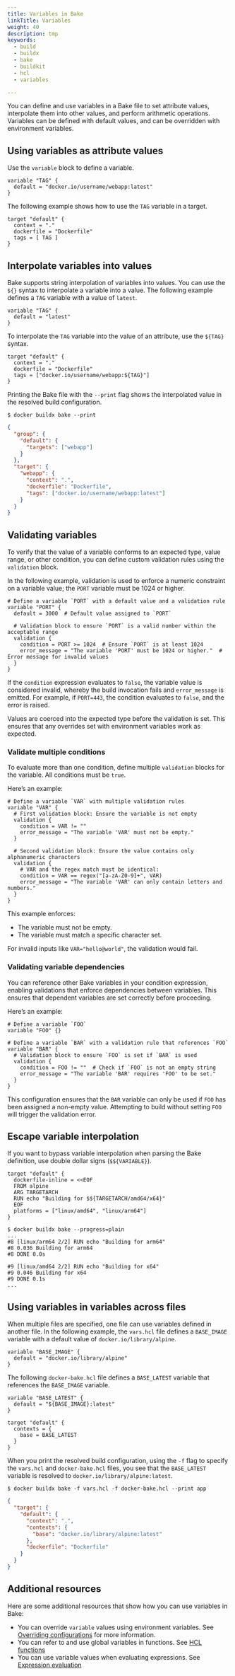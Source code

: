 ```yaml
---
title: Variables in Bake
linkTitle: Variables
weight: 40
description: tmp
keywords:
  - build
  - buildx
  - bake
  - buildkit
  - hcl
  - variables

---
```


You can define and use variables in a Bake file to set attribute values,
interpolate them into other values, and perform arithmetic operations.
Variables can be defined with default values, and can be overridden with
environment variables.

## Using variables as attribute values

Use the `variable` block to define a variable.

```hcl
variable "TAG" {
  default = "docker.io/username/webapp:latest"
}
```

The following example shows how to use the `TAG` variable in a target.

```hcl
target "default" {
  context = "."
  dockerfile = "Dockerfile"
  tags = [ TAG ]
}
```

## Interpolate variables into values

Bake supports string interpolation of variables into values. You can use the
`${}` syntax to interpolate a variable into a value. The following example
defines a `TAG` variable with a value of `latest`.

```hcl
variable "TAG" {
  default = "latest"
}
```

To interpolate the `TAG` variable into the value of an attribute, use the
`${TAG}` syntax.

```hcl
target "default" {
  context = "."
  dockerfile = "Dockerfile"
  tags = ["docker.io/username/webapp:${TAG}"]
}
```

Printing the Bake file with the `--print` flag shows the interpolated value in
the resolved build configuration.

```console
$ docker buildx bake --print
```

```json
{
  "group": {
    "default": {
      "targets": ["webapp"]
    }
  },
  "target": {
    "webapp": {
      "context": ".",
      "dockerfile": "Dockerfile",
      "tags": ["docker.io/username/webapp:latest"]
    }
  }
}
```

## Validating variables

To verify that the value of a variable conforms to an expected type, value
range, or other condition, you can define custom validation rules using the
`validation` block.

In the following example, validation is used to enforce a numeric constraint on
a variable value; the `PORT` variable must be 1024 or higher.

```hcl
# Define a variable `PORT` with a default value and a validation rule
variable "PORT" {
  default = 3000  # Default value assigned to `PORT`

  # Validation block to ensure `PORT` is a valid number within the acceptable range
  validation {
    condition = PORT >= 1024  # Ensure `PORT` is at least 1024
    error_message = "The variable 'PORT' must be 1024 or higher."  # Error message for invalid values
  }
}
```

If the `condition` expression evaluates to `false`, the variable value is
considered invalid, whereby the build invocation fails and `error_message` is
emitted. For example, if `PORT=443`, the condition evaluates to `false`, and
the error is raised.

Values are coerced into the expected type before the validation is set. This
ensures that any overrides set with environment variables work as expected.

### Validate multiple conditions

To evaluate more than one condition, define multiple `validation` blocks for
the variable. All conditions must be `true`.

Here’s an example:

```hcl
# Define a variable `VAR` with multiple validation rules
variable "VAR" {
  # First validation block: Ensure the variable is not empty
  validation {
    condition = VAR != ""
    error_message = "The variable 'VAR' must not be empty."
  }

  # Second validation block: Ensure the value contains only alphanumeric characters
  validation {
    # VAR and the regex match must be identical:
    condition = VAR == regex("[a-zA-Z0-9]+", VAR)
    error_message = "The variable 'VAR' can only contain letters and numbers."
  }
}
```

This example enforces:

- The variable must not be empty.
- The variable must match a specific character set.

For invalid inputs like `VAR="hello@world"`, the validation would fail.

### Validating variable dependencies

You can reference other Bake variables in your condition expression, enabling
validations that enforce dependencies between variables. This ensures that
dependent variables are set correctly before proceeding.

Here’s an example:

```hcl
# Define a variable `FOO`
variable "FOO" {}

# Define a variable `BAR` with a validation rule that references `FOO`
variable "BAR" {
  # Validation block to ensure `FOO` is set if `BAR` is used
  validation {
    condition = FOO != ""  # Check if `FOO` is not an empty string
    error_message = "The variable 'BAR' requires 'FOO' to be set."
  }
}
```

This configuration ensures that the `BAR` variable can only be used if `FOO`
has been assigned a non-empty value. Attempting to build without setting `FOO`
will trigger the validation error.

## Escape variable interpolation

If you want to bypass variable interpolation when parsing the Bake definition,
use double dollar signs (`$${VARIABLE}`).

```hcl
target "default" {
  dockerfile-inline = <<EOF
  FROM alpine
  ARG TARGETARCH
  RUN echo "Building for $${TARGETARCH/amd64/x64}"
  EOF
  platforms = ["linux/amd64", "linux/arm64"]
}
```

```console
$ docker buildx bake --progress=plain
...
#8 [linux/arm64 2/2] RUN echo "Building for arm64"
#8 0.036 Building for arm64
#8 DONE 0.0s

#9 [linux/amd64 2/2] RUN echo "Building for x64"
#9 0.046 Building for x64
#9 DONE 0.1s
...
```

## Using variables in variables across files

When multiple files are specified, one file can use variables defined in
another file. In the following example, the `vars.hcl` file defines a
`BASE_IMAGE` variable with a default value of `docker.io/library/alpine`.

```hcl {title=vars.hcl}
variable "BASE_IMAGE" {
  default = "docker.io/library/alpine"
}
```

The following `docker-bake.hcl` file defines a `BASE_LATEST` variable that
references the `BASE_IMAGE` variable.

```hcl {title=docker-bake.hcl}
variable "BASE_LATEST" {
  default = "${BASE_IMAGE}:latest"
}

target "default" {
  contexts = {
    base = BASE_LATEST
  }
}
```

When you print the resolved build configuration, using the `-f` flag to specify
the `vars.hcl` and `docker-bake.hcl` files, you see that the `BASE_LATEST`
variable is resolved to `docker.io/library/alpine:latest`.

```console
$ docker buildx bake -f vars.hcl -f docker-bake.hcl --print app
```

```json
{
  "target": {
    "default": {
      "context": ".",
      "contexts": {
        "base": "docker.io/library/alpine:latest"
      },
      "dockerfile": "Dockerfile"
    }
  }
}
```

## Additional resources

Here are some additional resources that show how you can use variables in Bake:

- You can override `variable` values using environment variables. See
  [Overriding configurations](./overrides.md#environment-variables) for more
  information.
- You can refer to and use global variables in functions. See [HCL
  functions](./funcs.md#variables-in-functions)
- You can use variable values when evaluating expressions. See [Expression
  evaluation](./expressions.md#expressions-with-variables)
